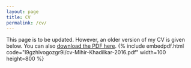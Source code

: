 ```yaml
---
layout: page
title: CV
permalink: /cv/
---
```


This page is to be updated. However, an older version of my CV is given below. You can also [download the PDF here](/Mihir-Khadilkar-cv.pdf).
{% include embedpdf.html code="l9gzhlvogozgr9i/cv-Mihir-Khadilkar-2016.pdf" width=100 height=800 %}
